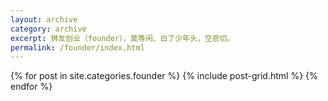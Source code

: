 ```yaml
---
layout: archive
category: archive
excerpt: 狮友创业（founder），莫等闲、白了少年头，空悲切。
permalink: /founder/index.html
---
```


<div class="tiles">
{% for post in site.categories.founder %}
  {% include post-grid.html %}
{% endfor %}
</div>
